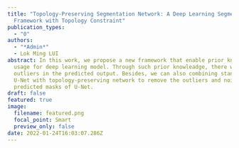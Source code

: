```yaml
---
title: "Topology-Preserving Segmentation Network: A Deep Learning Segmentation
  Framework with Topology Constraint"
publication_types:
  - "0"
authors:
  - "*Admin*"
  - Lok Ming LUI
abstract: In this work, we propose a new framework that enable prior knowleadge
  usage for deep learning model. Through such prior knowleadge, there will be no
  outliers in the predicted output. Besides, we can also combining standard
  U-Net with topology-preserving network to remove the outliers and noise in the
  predicted masks of U-Net.
draft: false
featured: true
image:
  filename: featured.png
  focal_point: Smart
  preview_only: false
date: 2022-01-24T16:03:07.286Z
---
```

